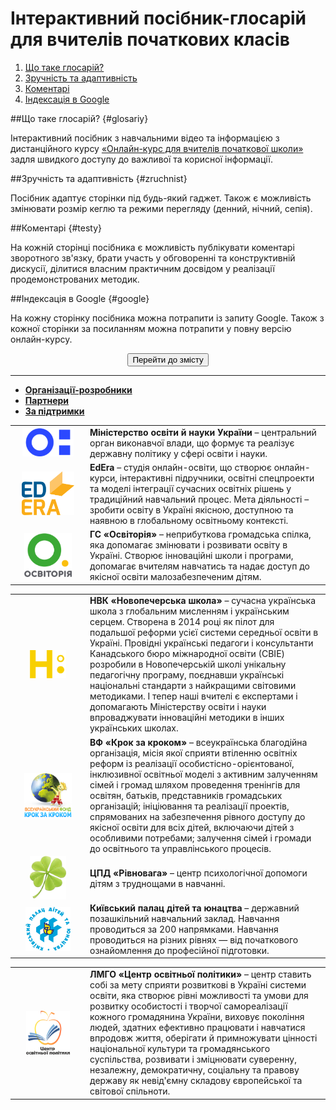 # Інтерактивний посібник-глосарій для вчителів початкових класів

1. [Що таке глосарій?](#glosariy)
2. [Зручність та адаптивність](#zruchnist)
3. [Коментарі](#testy)
4. [Індексація в Google](#google)

##Що таке глосарій?  {#glosariy}

Інтерактивний посібник з навчальними відео та інформацією з дистанційного курсу <a href="https://courses.ed-era.com/courses/course-v1:MON-EDERA-OSVITORIA+ST101+st101/about" target="_blank">«Онлайн-курс для вчителів початкової школи»</a> задля швидкого доступу до важливої та корисної інформації. 

##Зручність та адаптивність {#zruchnist}

Посібник адаптує сторінки під будь-який гаджет. Також є можливість змінювати розмір кеглю та режими перегляду (денний, нічний, сепія).

##Коментарі {#testy}

На кожній сторінці посібника є можливість публікувати коментарі зворотного зв'язку, брати участь у обговоренні та конструктивній дискусії, ділитися власним практичним досвідом у реалізації продемонстрованих методик.

##Індексація в Google {#google}

На кожну сторінку посібника можна потрапити із запиту Google. Також з кожної сторінки за посиланням можна потрапити у повну версію онлайн-курсу.

<p><center><a href="https://edera.gitbooks.io/glossary/zmist.html" target="_blank"><button type="button" class="btn btn-primary" aria-haspopup="true" aria-expanded="false">Перейти до змісту</button></a></center></p>

<hr>

<div>
  <!-- Nav tabs -->
  <ul class="nav nav-tabs" role="tablist">
    <li role="presentation" class="active"><a href="#home" aria-controls="home" role="tab" data-toggle="tab"><b>Організації-розробники</b></a></li>
    <li role="presentation"><a href="#menu41" aria-controls="menu41" role="tab" data-toggle="tab"><b>Партнери</b></a></li>
    <li role="presentation"><a href="#menu42" aria-controls="menu42" role="tab" data-toggle="tab"><b>За підтримки</b></a></li>
  </ul>
  <!-- Tab panes -->
  <div class="tab-content">
    <div role="tabpanel" class="tab-pane active" id="home">
   <table>
        <tr style="border-top: none;">
          <td width="120px" align="center" style="padding:0; border: none;">
          <a href="http://mon.gov.ua/"><img  width="auto" height="45px"  src="001.png" /></a>
          </td>
          <td valign="middle"  align="left" style="border: none;">
            <b>Міністерство освіти й науки України</b> – центральний орган виконавчої влади, що формує та реалізує державну політику у сфері освіти і науки.
          </td>
        </tr>
              <tr style="border-top: none;">
        <td width="120px" align="center" style="padding:0; border: none;">
        <a href="https://www.ed-era.com/"><img  width="auto" height="70px" src="002.png" /></a>
        </td>
        <td valign="middle"  align="left" style="border: none;">
            <b>EdEra</b> – студія онлайн-освіти, що створює онлайн-курси, інтерактивні підручники, освітні спецпроекти та моделі інтеграції сучасних освітніх рішень у традиційний навчальний процес. Мета діяльності – зробити освіту в Україні якісною, доступною та наявною в глобальному освітньому контексті. 
        </td>
              </tr>
               <tr style="border-top: none;">
        <td width="120px" align="center" style="padding:0; border: none;">
        <a href="http://osvitoria.org/"><img width="auto" height="70px" src="003.png" /></a>
        </td>
        <td valign="middle"  align="left" style="border: none;">
            <b>ГС «Освіторія»</b> – неприбуткова громадська спілка, яка допомагає змінювати і розвивати освіту в Україні. Створює інноваційні школи і програми, допомагає вчителям навчатись та надає доступ до якісної освіти малозабезпеченим дітям.
        </td>
              </tr>     
  </table>
  </div>
    <div role="tabpanel" class="tab-pane" id="menu41">
   <table>
        <tr style="border-top: none;">
          <td width="120px" align="center" style="padding:0; border: none;">
          <a href="https://novoshkola.com.ua/"><img  width="auto" height="45px"  src="004.png" /></a>
          </td>
          <td valign="middle"  align="left" style="border: none;">
            <b>НВК «Новопечерська школа»</b> – сучасна українська школа з глобальним мисленням і українським серцем. Створена в 2014 році як пілот для подальшої реформи усієї системи середньої освіти в Україні. Провідні українські педагоги і консультанти Канадського бюро міжнародної освіти (СВІЕ) розробили в Новопечерській школі унікальну педагогічну програму, поєднавши українські національні стандарти з найкращими світовими методиками. І тепер наші вчителі є експертами і допомагають Міністерству освіти і науки впроваджувати інноваційні методики в інших українських школах.
          </td>
        </tr>
              <tr style="border-top: none;">
        <td width="120px" align="center" style="padding:0; border: none;">
        <a href="http://www.ussf.kiev.ua/"><img  width="auto" height="70px" src="005.png" /></a>
        </td>
        <td valign="middle"  align="left" style="border: none;">
            <b>ВФ «Крок за кроком»</b> – всеукраїнська благодійна організація, місія якої сприяти втіленню освітніх реформ із реалізації особистісно-орієнтованої, інклюзивної освітньої моделі з активним залученням сімей і громад шляхом проведення тренінгів для освітян, батьків, представників громадських організацій; ініціювання та реалізації проектів, спрямованих на забезпечення рівного доступу до якісної освіти для всіх дітей, включаючи дітей з особливими потребами; залучення сімей і громади до освітнього та управлінського процесів.
      </td>
      </tr>
               <tr style="border-top: none;">
        <td width="120px" align="center" style="padding:0; border: none;">
        <a href="http://neurocorrection.com.ua/"><img width="auto" height="70px" src="006.png" /></a>
        </td>
        <td valign="middle"  align="left" style="border: none;">
            <b>ЦПД «Рівновага»</b> – центр психологічної допомоги дітям з труднощами в навчанні.
      </td>
      </tr>     
<tr style="border-top: none;">
        <td width="120px" align="center" style="padding:0; border: none;">
       <a href="http://www.palace.kiev.ua/"><img width="auto" height="70px" src="007.png" /></a>
        </td>
        <td valign="middle"  align="left" style="border: none;">
            <b>Київський палац дітей та юнацтва</b> – державний позашкільний навчальний заклад. Навчання проводиться за 200 напрямками. Навчання проводиться на різних рівнях — від початкового ознайомлення до професійної підготовки.
      </td>
      </tr>  
      </table>
</div>
    <div role="tabpanel" class="tab-pane" id="menu42">
   <table>
        <tr style="border-top: none;">
          <td width="120px" align="center" style="padding:0; border: none;">
<img  width="auto" height="70px"  src="008.png" />
          </td>
          <td valign="middle"  align="left" style="border: none;">
            <b>ЛМГО «Центр освітньої політики»</b> – центр ставить собі за мету сприяти розвиткові в Україні системи освіти, яка створює рівні можливості та умови для розвитку особистості і творчої самореалізації кожного громадянина України, виховує покоління людей, здатних ефективно працювати і навчатися впродовж життя, оберігати й примножувати цінності національної культури та громадянського суспільства, розвивати і зміцнювати суверенну, незалежну, демократичну, соціальну та правову державу як невід'ємну складову європейської та світової спільноти.
          </td>
        </tr>   
      </table>
    </div>
  </div>
</div>
</div>
